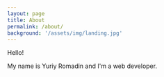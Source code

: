 ```yaml
---
layout: page
title: About
permalink: /about/
background: '/assets/img/landing.jpg'
---
```


Hello!

My name is Yuriy Romadin and I'm a web developer.
